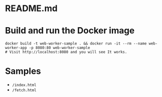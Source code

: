 # README.md


# Build and run the Docker image

```
docker build -t web-worker-sample . && docker run -it --rm --name web-worker-app -p 8080:80 web-worker-sample
# Visit http://localhost:8080 and you will see It works.
```

# Samples

- `/index.html`
- `/fetch.html`
